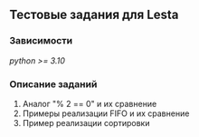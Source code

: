 ## Тестовые задания для Lesta
### Зависимости
_python >= 3.10_
### Описание заданий
1) Аналог "% 2 == 0" и их сравнение
2) Примеры реализации FIFO и их сравнение
3) Пример реализации сортировки